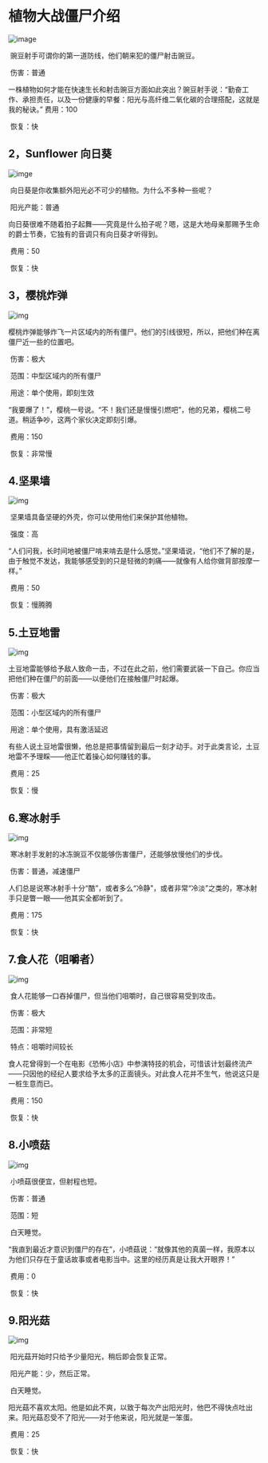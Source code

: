 # 植物大战僵尸介绍
![image](https://user-images.githubusercontent.com/95010786/145714285-02bc409c-4431-419d-a0ba-71a71ce58fd7.png)


​    豌豆射手可谓你的第一道防线，他们朝来犯的僵尸射击豌豆。

​    伤害：普通

​    一株植物如何才能在快速生长和射击豌豆方面如此突出？豌豆射手说：“勤奋工作、承担责任，以及一份健康的早餐：阳光与高纤维二氧化碳的合理搭配，这就是我的秘诀。”    费用：100

​    恢复：快

## 2，Sunflower 向日葵

  ![imge](file:///C:\Users\ASUS\AppData\Local\Temp\ksohtml\wps39DA.tmp.png)

​    向日葵是你收集额外阳光必不可少的植物。为什么不多种一些呢？

​    阳光产能：普通

​    向日葵很难不随着拍子起舞——究竟是什么拍子呢？嗯，这是大地母亲那赐予生命的爵士节奏，它独有的音调只有向日葵才听得到。

​    费用：50

​    恢复：快

## 3，樱桃炸弹

  ![img](file:///C:\Users\ASUS\AppData\Local\Temp\ksohtml\wps39DB.tmp.png)

​    樱桃炸弹能够炸飞一片区域内的所有僵尸。他们的引线很短，所以，把他们种在离僵尸近一些的位置吧。

​    伤害：极大

​    范围：中型区域内的所有僵尸

​    用途：单个使用，即刻生效

​    “我要爆了！”，樱桃一号说。“不！我们还是慢慢引燃吧”，他的兄弟，樱桃二号道。稍适争吵，这两个家伙决定即刻引爆。

​    费用：150

​    恢复：非常慢

## 4.坚果墙

  ![img](file:///C:\Users\ASUS\AppData\Local\Temp\ksohtml\wps39DC.tmp.png)

​    坚果墙具备坚硬的外壳，你可以使用他们来保护其他植物。

​    强度：高

​    “人们问我，长时间地被僵尸啃来啃去是什么感觉。”坚果墙说，“他们不了解的是，由于触觉不发达，我能够感受到的只是轻微的刺痛——就像有人给你做背部按摩一样。”

​    费用：50

​    恢复：慢腾腾

## 5.土豆地雷

  ![img](file:///C:\Users\ASUS\AppData\Local\Temp\ksohtml\wps39DD.tmp.png)

​    土豆地雷能够给予敌人致命一击，不过在此之前，他们需要武装一下自己。你应当把他们种在僵尸的前面——以便他们在接触僵尸时起爆。

​    伤害：极大

​    范围：小型区域内的所有僵尸

​    用途：单个使用，具有激活延迟

​    有些人说土豆地雷很懒，他总是把事情留到最后一刻才动手。对于此类言论，土豆地雷不予理睬——他正忙着操心如何赚钱的事。

​    费用：25

​    恢复：慢

## 6.寒冰射手

  ![img](file:///C:\Users\ASUS\AppData\Local\Temp\ksohtml\wps39DE.tmp.png)

​    寒冰射手发射的冰冻豌豆不仅能够伤害僵尸，还能够放慢他们的步伐。

​    伤害：普通，减速僵尸

​    人们总是说寒冰射手十分“酷”，或者多么“冷静”，或者非常“冷淡”之类的，寒冰射手只是瞥一眼——他其实全都听到了。

​    费用：175

​    恢复：快

## 7.食人花（咀嚼者）

  ![img](file:///C:\Users\ASUS\AppData\Local\Temp\ksohtml\wps39DF.tmp.png)

​    食人花能够一口吞掉僵尸，但当他们咀嚼时，自己很容易受到攻击。

​    伤害：极大

​    范围：非常短

​    特点：咀嚼时间较长

​    食人花曾得到一个在电影《恐怖小店》中参演特技的机会，可惜该计划最终流产——只因他的经纪人要求给予太多的正面镜头。对此食人花并不生气，他说这只是一桩生意而已。

​    费用：150

​    恢复：快

## 8.小喷菇

  ![img](file:///C:\Users\ASUS\AppData\Local\Temp\ksohtml\wps39E0.tmp.png)

​    小喷菇很便宜，但射程也短。

​    伤害：普通

​    范围：短

​    白天睡觉。

​    “我直到最近才意识到僵尸的存在”，小喷菇说：“就像其他的真菌一样，我原本以为他们只存在于童话故事或者电影当中。这里的经历真是让我大开眼界！”

​    费用：0

​    恢复：快

## 9.阳光菇

  ![img](file:///C:\Users\ASUS\AppData\Local\Temp\ksohtml\wps39E1.tmp.png)

​    阳光菇开始时只给予少量阳光，稍后即会恢复正常。

​    阳光产能：少，然后正常。

​    白天睡觉。

​    阳光菇不喜欢太阳。他是如此不爽，以致于每次产出阳光时，他巴不得快点吐出来。阳光菇忍受不了阳光——对于他来说，阳光就是一笨蛋。

​    费用：25

​    恢复：快

